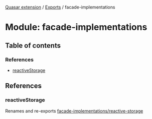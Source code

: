 [Quasar extension](../index.md) / [Exports](../modules.md) / facade-implementations

# Module: facade-implementations

## Table of contents

### References

- [reactiveStorage](facade_implementations.md#reactivestorage)

## References

### reactiveStorage

Renames and re-exports [facade-implementations/reactive-storage](facade_implementations_reactive_storage.md)
